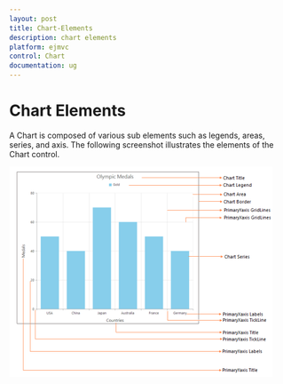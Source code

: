 ```yaml
---
layout: post
title: Chart-Elements
description: chart elements
platform: ejmvc
control: Chart
documentation: ug
---
```


# Chart Elements

A Chart is composed of various sub elements such as legends, areas, series, and axis. The following screenshot illustrates the elements of the Chart control.



![](Chart-Elements_images/Chart-Elements_img1.png)



